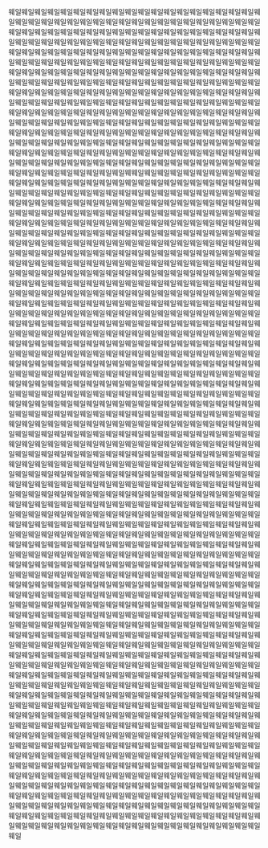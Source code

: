 웨일웨일웨일웨일웨일웨일웨일웨일웨일웨일웨일웨일웨일웨일웨일웨일웨일웨일웨일웨일웨일웨일웨일웨일웨일웨일웨일웨일웨일웨일웨일웨일웨일웨일웨일웨일웨일웨일웨일웨일웨일웨일웨일웨일웨일웨일웨일웨일웨일웨일웨일웨일웨일웨일웨일웨일웨일웨일웨일웨일웨일웨일웨일웨일웨일웨일웨일웨일웨일웨일웨일웨일웨일웨일웨일웨일웨일웨일웨일웨일웨일웨일웨일웨일웨일웨일웨일웨일웨일웨일웨일웨일웨일웨일웨일웨일웨일웨일웨일웨일웨일웨일웨일웨일웨일웨일웨일웨일웨일웨일웨일웨일웨일웨일웨일웨일웨일웨일웨일웨일웨일웨일웨일웨일웨일웨일웨일웨일웨일웨일웨일웨일웨일웨일웨일웨일웨일웨일웨일웨일웨일웨일웨일웨일웨일웨일웨일웨일웨일웨일웨일웨일웨일웨일웨일웨일웨일웨일웨일웨일웨일웨일웨일웨일웨일웨일웨일웨일웨일웨일웨일웨일웨일웨일웨일웨일웨일웨일웨일웨일웨일웨일웨일웨일웨일웨일웨일웨일웨일웨일웨일웨일웨일웨일웨일웨일웨일웨일웨일웨일웨일웨일웨일웨일웨일웨일웨일웨일웨일웨일웨일웨일웨일웨일웨일웨일웨일웨일웨일웨일웨일웨일웨일웨일웨일웨일웨일웨일웨일웨일웨일웨일웨일웨일웨일웨일웨일웨일웨일웨일웨일웨일웨일웨일웨일웨일웨일웨일웨일웨일웨일웨일웨일웨일웨일웨일웨일웨일웨일웨일웨일웨일웨일웨일웨일웨일웨일웨일웨일웨일웨일웨일웨일웨일웨일웨일웨일웨일웨일웨일웨일웨일웨일웨일웨일웨일웨일웨일웨일웨일웨일웨일웨일웨일웨일웨일웨일웨일웨일웨일웨일웨일웨일웨일웨일웨일웨일웨일웨일웨일웨일웨일웨일웨일웨일웨일웨일웨일웨일웨일웨일웨웨일웨일웨일웨일웨일웨일웨일웨일웨일웨일웨일웨일웨일웨일웨일웨일웨일웨일웨일웨일웨일웨일웨일웨일웨일웨일웨일웨일웨일웨일웨일웨일웨일웨일웨일웨일웨일웨일웨일웨일웨일웨일웨일웨일웨일웨일웨일웨일웨일웨일웨일웨일웨일웨일웨일웨일웨일웨일웨일웨일웨일웨일웨일웨일웨일웨일웨일웨일웨일웨일웨일웨일웨일웨일웨일웨일웨일웨일웨일웨일웨일웨일웨일웨일웨일웨일웨일웨일웨일웨일웨일웨일웨일웨일웨일웨일웨일웨일웨일웨일웨일웨일웨일웨일웨일웨일웨일웨일웨일웨일웨일웨일웨일웨일웨일웨일웨일웨일웨일웨일웨일웨일웨일웨일웨일웨일웨일웨일웨일웨일웨일웨일웨일웨일웨일웨일웨일웨일웨일웨일웨일웨일웨일웨일웨일웨일웨일웨일웨일웨일웨일웨일웨일웨일웨일웨일웨일웨일웨일웨일웨일웨일웨일웨일웨일웨일웨일웨일웨일웨일웨일웨일웨일웨일웨일웨일웨일웨일웨일웨일웨일웨일웨일웨일웨일웨일웨일웨일웨일웨일웨일웨일웨일웨일웨일웨일웨일웨일웨일웨일웨일웨일웨일웨일웨일웨일웨일웨일웨일웨일웨일웨일웨일웨일웨일웨일웨일웨일웨일웨일웨일웨일웨일웨일웨일웨일웨일웨일웨일웨일웨일웨일웨일웨일웨일웨일웨일웨일웨일웨일웨일웨일웨일웨일웨일웨일웨일웨일웨일웨일웨일웨일웨일웨일웨일웨일웨일웨일웨일웨일웨일웨일웨일웨일웨일웨일웨일웨일웨일웨일웨일웨일웨일웨일웨일웨일웨일웨일웨일웨일웨일웨일웨일웨일웨일웨일웨일웨일웨일웨일웨일웨일웨일웨일웨일웨일웨일웨일웨일웨일웨일웨일웨일웨일웨일웨일웨일웨일웨일웨일웨일웨일웨일웨일웨일웨일웨일웨일웨일웨일웨일웨일웨일웨일웨일웨일웨일웨일웨일웨일웨일웨일웨일웨일웨일웨일웨일웨일웨일웨일웨일웨일웨일웨일웨일웨일웨일웨일웨일웨일웨일웨일웨일웨일웨일웨일웨일웨일웨일웨일웨일웨일웨일웨일웨일웨일웨일웨일웨일웨일웨일웨일웨일웨일웨일웨일웨일웨일웨일웨일웨일웨일웨일웨일웨일웨일웨일웨일웨일웨일웨일웨일웨일웨일웨일웨일웨일웨일웨일웨일웨일웨일웨일웨일웨일웨일웨일웨일웨일웨일웨일웨일웨일웨일웨일웨일웨일웨일웨일웨일웨일웨일웨일웨일웨일웨일웨일웨일웨일웨일웨일웨일웨일웨일웨일웨일웨일웨일웨일웨일웨일웨일웨일웨일웨일웨일웨일웨일웨일웨일웨일웨일웨일웨일웨일웨일웨일웨일웨일웨일웨일웨일웨일웨일웨일웨일웨일웨일웨일웨일웨일웨일웨일웨일웨일웨일웨일웨일웨일웨일웨일웨일웨일웨일웨일웨일웨일웨일웨일웨일웨일웨일웨일웨일웨일웨일웨일웨일웨일웨일웨일웨일웨일웨일웨일웨일웨일웨일웨일웨일웨일웨일웨일웨일웨일웨일웨일웨일웨일웨일웨일웨일웨일웨일웨일웨일웨일웨일웨일웨일웨일웨일웨일웨일웨일웨일웨일웨일웨일웨일웨일웨일웨일웨일웨일웨일웨일웨일웨일웨일웨일웨일웨일웨일웨일웨일웨일웨일웨일웨일웨일웨일웨일웨일웨일웨일웨일웨일웨일웨일웨일웨일웨일웨일웨일웨일웨일웨일웨일웨일웨일웨일웨일웨일웨일웨일웨일웨일웨일웨일웨일웨일웨일웨일웨일웨일웨일웨일웨일웨일웨일웨일웨일웨일웨일웨일웨일웨일웨일웨일웨일웨일웨일웨일웨일웨일웨일웨일웨일웨일웨일웨일웨일웨일웨일웨일웨일웨일웨일웨일웨일웨일웨일웨일웨일웨일웨일웨일웨일웨일웨일웨일웨일웨일웨일웨일웨일웨일웨일웨일웨일웨일웨일웨일웨일웨일웨일웨일웨일웨일웨일웨일웨일웨일웨일웨일웨일웨일웨일웨일웨일웨일웨일웨일웨일웨일웨일웨일웨일웨일웨일웨일웨일웨일웨일웨일웨일웨일웨일웨일웨일웨일웨일웨일웨일웨일웨일웨일웨일웨일웨일웨일웨일웨일웨일웨일웨일웨일웨일웨일웨일웨일웨일웨일웨일웨일웨일웨일웨일웨일웨일웨일웨일웨일웨일웨일웨일웨일웨일웨일웨일웨일웨일웨일웨일웨일웨일웨일웨일웨일웨일웨일웨일웨일웨일웨일웨일웨일웨일웨일웨일웨일웨일웨일웨일웨일웨일웨일웨일웨일웨일웨일웨일웨일웨일웨일웨일웨일웨일웨일웨일웨일웨일웨일웨일웨일웨일웨일웨일웨일웨일웨일웨일웨일웨일웨일웨일웨일웨일웨일웨일웨일웨일웨일웨일웨일웨일웨일웨일웨일일웨일웨일웨일웨일웨일웨일웨일웨일웨일웨일웨일웨일웨일웨일웨일웨일웨일웨일웨일웨일웨일웨일웨일웨일웨일웨일웨일웨일웨일웨일웨일웨일웨일웨일웨일웨일웨일웨일웨일웨일웨일웨일웨일웨일웨일웨일웨일웨일웨일웨일웨일웨일웨일웨일웨일웨일웨일웨일웨일웨일웨일웨일웨일웨일웨일웨일웨일웨일웨일웨일웨일웨일웨일웨일웨일웨일웨일웨일웨일웨일웨일웨일웨일웨일웨일웨일웨일웨일웨일웨일웨일웨일웨일웨일웨일웨일웨일웨일웨일웨일웨일웨일웨일웨일웨일웨일웨일웨일웨일웨일웨일웨일웨일웨일웨일웨일웨일웨일웨일웨일웨일웨일웨일웨일웨일웨일웨일웨일웨일웨일웨일웨일웨일웨일웨일웨일웨일웨일웨일웨일웨일웨일웨일웨일웨일웨일웨일웨일웨일웨일웨일웨일웨일웨일웨일웨일웨일웨일웨일웨일웨일웨일웨일웨일웨일웨일웨일웨일웨일웨일웨일웨일웨일웨일웨일웨일웨일웨일웨일웨일웨일웨일웨일웨일웨일웨일웨일웨일웨일웨일웨일웨일웨일웨일웨일웨일웨일웨일웨일웨일웨일웨일웨일웨일웨일웨일웨일웨일웨일웨일웨일웨일웨일웨일웨일웨일웨일웨일웨일웨일웨일웨일웨일웨일웨일웨일웨일웨일웨일웨일웨일웨일웨일웨일웨일웨일웨일웨일웨일웨일웨일웨일웨일웨일웨일웨일웨일웨일웨일웨일웨일웨일웨일웨일웨일웨일웨일웨일웨일웨일웨일웨일웨일웨일웨일웨일웨일웨일웨일웨일웨일웨일웨일웨일웨일웨일웨일웨일웨일웨일웨일웨일웨일웨일웨일웨일웨일웨일웨일웨일웨일웨일웨일웨일웨일웨일웨일웨일웨일웨일웨일웨일웨일웨일웨일웨일웨일웨일웨일웨일웨일웨일웨일웨일웨일웨일웨일웨일웨일웨일웨일웨일웨일웨일웨일웨일웨일웨일웨일웨일웨일웨일웨일웨일웨일웨일웨일웨일웨일웨일웨일웨일웨일웨일웨일웨일웨일웨일웨일웨일웨일웨일웨일웨일웨일웨일웨일웨일웨일웨일웨일웨일웨일웨일웨일웨일웨일웨일웨일웨일웨일웨일웨일웨일웨일웨일웨일웨일웨일웨일웨일웨일웨일웨일웨일웨일웨일웨일웨일웨일웨일웨일웨일웨일웨일웨일웨일웨일웨일웨일웨일웨일웨일웨일웨일웨일웨일웨일웨일웨일웨일웨일웨일웨일웨일웨일웨일웨일웨일웨일웨일웨일웨일웨일웨일웨일웨일웨일웨일웨일웨일웨일웨일웨일웨일웨일웨일웨일웨일웨일웨일웨일웨일웨일웨일웨일웨일웨일웨일웨일웨일웨일웨일웨일웨일웨일웨일웨일웨일웨일웨일웨일웨일웨일웨일웨일웨일웨일웨일웨일웨일웨일웨일웨일웨일웨일웨일웨일

